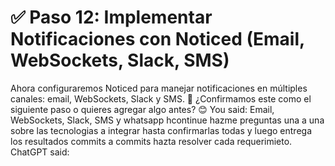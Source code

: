 # ✅ Paso 12: Implementar Notificaciones con Noticed (Email, WebSockets, Slack, SMS)

Ahora configuraremos Noticed para manejar notificaciones en múltiples canales: email, WebSockets, Slack y SMS.
🔹 ¿Confirmamos este como el siguiente paso o quieres agregar algo antes? 😊
You said:
Email, WebSockets, Slack, SMS y whatsapp
hcontinue
hazme preguntas una a una sobre las tecnologias a integrar hasta confirmarlas todas y luego entrega los resultados commits a commits hazta resolver cada requerimieto.
ChatGPT said:
